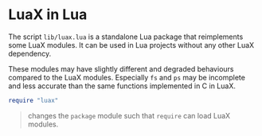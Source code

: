 # LuaX in Lua

The script `lib/luax.lua` is a standalone Lua package that reimplements
some LuaX modules. It can be used in Lua projects without any other LuaX
dependency.

These modules may have slightly different and degraded behaviours
compared to the LuaX modules. Especially `fs` and `ps` may be incomplete
and less accurate than the same functions implemented in C in LuaX.

``` lua
require "luax"
```

> changes the `package` module such that `require` can load LuaX
> modules.
